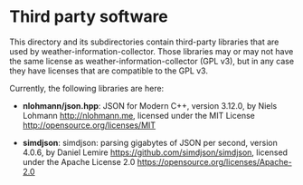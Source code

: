 # Third party software

This directory and its subdirectories contain third-party libraries that are
used by weather-information-collector. Those libraries may or may not have the
same license as weather-information-collector (GPL v3), but in any case they
have licenses that are compatible to the GPL v3.

Currently, the following libraries are here:

* **nlohmann/json.hpp**: JSON for Modern C++, version 3.12.0,
  by Niels Lohmann <http://nlohmann.me>,
  licensed under the MIT License <http://opensource.org/licenses/MIT>

* **simdjson**: simdjson: parsing gigabytes of JSON per second, version 4.0.6,
  by Daniel Lemire <https://github.com/simdjson/simdjson>,
  licensed under the Apache License 2.0 <https://opensource.org/licenses/Apache-2.0>
